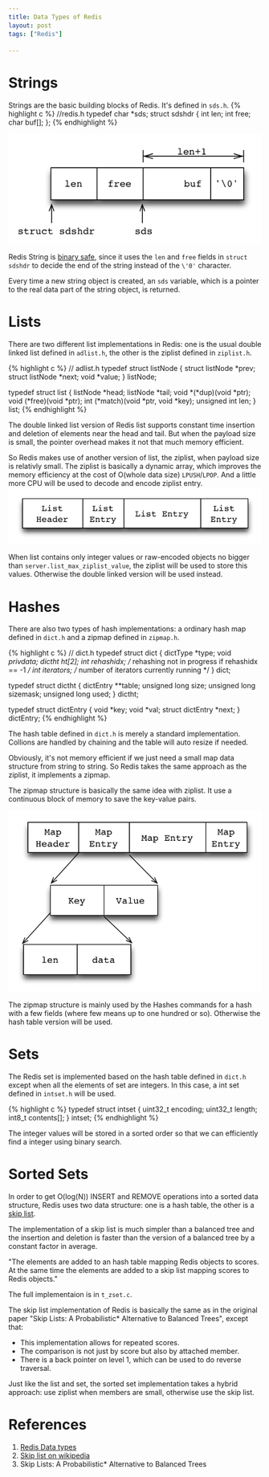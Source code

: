 ```yaml
---
title: Data Types of Redis
layout: post
tags: ["Redis"]

---
```


# Strings #
Strings are the basic building blocks of Redis. It's defined in `sds.h`.
{% highlight c %}
//redis.h
typedef char *sds;
struct sdshdr {
    int len;
    int free;
    char buf[];
};
{% endhighlight %}

![Redis string](/assets/images/redis/sds.png)

Redis String is [binary safe](http://en.wikipedia.org/wiki/Binary-safe), since it uses the
`len` and `free` fields in `struct sdshdr` to decide the end of the
string instead of the `\'0'` character. 

Every time a new string object is created, an `sds` variable, which is
a pointer to the real data part of the string object, is returned.

# Lists #
There are two different list implementations in Redis: one is the
usual double linked list defined in `adlist.h`, the other is
the ziplist defined in `ziplist.h`. 

{% highlight c %}
// adlist.h
typedef struct listNode {
    struct listNode *prev;
    struct listNode *next;
    void *value;
} listNode;

typedef struct list {
    listNode *head;
    listNode *tail;
    void *(*dup)(void *ptr);
    void (*free)(void *ptr);
    int (*match)(void *ptr, void *key);
    unsigned int len;
} list;
{% endhighlight %}

The double linked list version of Redis list supports constant time
insertion and deletion of elements near the head and tail. But when
the payload size is small, the pointer overhead makes it not that much
memory efficient.

So Redis makes use of another version of list, the ziplist, when
payload size is relativly small. The ziplist is basically a dynamic
array, which improves the memory efficiency at the cost of O(whole
data size) `LPUSH`/`LPOP`. And a little more CPU will be used to
decode and encode ziplist entry.
![Ziplist](/assets/images/redis/ziplist.png)

When list contains only integer values or raw-encoded objects no bigger
than `server.list_max_ziplist_value`, the ziplist will be used to
store this values. Otherwise the double linked version will be used
instead.

# Hashes #
There are also two types of hash implementations: a ordinary hash map
defined in `dict.h` and a zipmap defined in `zipmap.h`. 

{% highlight c %}
// dict.h
typedef struct dict {
    dictType *type;
    void *privdata;
    dictht ht[2];
    int rehashidx; /* rehashing not in progress if rehashidx == -1 */
    int iterators; /* number of iterators currently running */
} dict;

typedef struct dictht {
    dictEntry **table;
    unsigned long size;
    unsigned long sizemask;
    unsigned long used;
} dictht;

typedef struct dictEntry {
    void *key;
    void *val;
    struct dictEntry *next;
} dictEntry;
{% endhighlight %}

The hash table defined in `dict.h` is merely a standard
implementation. Collions are handled by chaining and the table will
auto resize if needed.

Obviously, it's not memory efficient if we just need a small map data
structure from string to string. So Redis takes the same approach as the
ziplist, it implements a zipmap.

The zipmap structure is basically the same idea with ziplist. It use a
continuous block of memory to save the key-value pairs.

![zip map](/assets/images/redis/zipmap.png)

The zipmap structure is mainly used by the Hashes commands for a hash
with a few fields (where few means up to one hundred or so). Otherwise
the hash table version will be used.

# Sets #
The Redis set is implemented based on the hash table defined in
`dict.h` except when all the elements of set are integers. In this
case, a int set defined in `intset.h` will be used.

{% highlight c %}
typedef struct intset {
    uint32_t encoding;
    uint32_t length;
    int8_t contents[];
} intset;
{% endhighlight %}

The integer values will be stored in a sorted order so that we can
efficiently find a integer using binary search.

# Sorted Sets #
In order to get O(log(N)) INSERT and REMOVE operations into a sorted
data structure, Redis uses two data structure: one is a hash table,
the other is a [skip list](http://en.wikipedia.org/wiki/Skip_list).

The implementation of a skip list is much simpler than a balanced
tree and the insertion and deletion is faster than the version of a
balanced tree by a constant factor in average.

"The elements are added to an hash table mapping Redis objects to
scores. At the same time the elements are added to a skip list mapping
scores to Redis objects." 

The full implementaion is in `t_zset.c`.

The skip list implementation of Redis is basically the same as in the
original paper "Skip Lists: A Probabilistic* Alternative to Balanced
Trees", except that:

* This implementation allows for repeated scores.
* The comparison is not just by score but also by attached member.
* There is a back pointer on level 1, which can be used to do reverse
traversal.

Just like the list and set, the sorted set implementation takes a
hybrid approach: use ziplist when members are small, otherwise use the
skip list.


# References #
1. [Redis Data types](http://redis.io/topics/data-types)
2. [Skip list on wikipedia](http://en.wikipedia.org/wiki/Skip_list)
3. Skip Lists: A Probabilistic* Alternative to Balanced Trees

